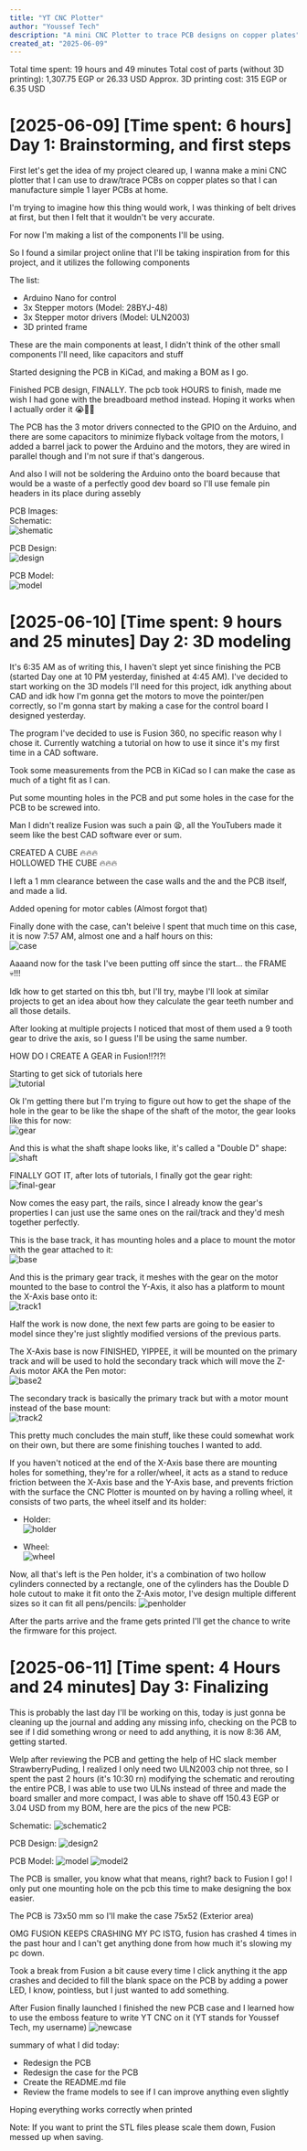 ```yaml
---
title: "YT CNC Plotter"
author: "Youssef Tech"
description: "A mini CNC Plotter to trace PCB designs on copper plates"
created_at: "2025-06-09"
---
```


Total time spent: 19 hours and 49 minutes
Total cost of parts (without 3D printing): 1,307.75 EGP or 26.33 USD
Approx. 3D printing cost: 315 EGP or 6.35 USD

# [2025-06-09] [Time spent: 6 hours] Day 1: Brainstorming, and first steps
First let's get the idea of my project cleared up, I wanna make a mini CNC plotter that I can use to draw/trace PCBs on copper plates so that I can manufacture simple 1 layer PCBs at home.

I'm trying to imagine how this thing would work, I was thinking of belt drives at first, but then I felt that it wouldn't be very accurate.

For now I'm making a list of the components I'll be using.

So I found a similar project online that I'll be taking inspiration from for this project, and it utilizes the following components

The list:
- Arduino Nano for control
- 3x Stepper motors (Model: 28BYJ-48)
- 3x Stepper motor drivers (Model: ULN2003)
- 3D printed frame

These are the main components at least, I didn't think of the other small components I'll need, like capacitors and stuff

Started designing the PCB in KiCad, and making a BOM as I go.

Finished PCB design, FINALLY. The pcb took HOURS to finish, made me wish I had gone with the breadboard method instead. Hoping it works when I actually order it 😭🙏🏻

The PCB has the 3 motor drivers connected to the GPIO on the Arduino, and there are some capacitors to minimize flyback voltage from the motors, I added a barrel jack to power the Arduino and the motors, they are wired in parallel though and I'm not sure if that's dangerous.

And also I will not be soldering the Arduino onto the board because that would be a waste of a perfectly good dev board so I'll use female pin headers in its place during assebly

PCB Images:<br>
Schematic:<br>
![shematic](imgs/Schematic.png)

PCB Design:<br>
![design](imgs/PCB-2D.png)

PCB Model:<br>
![model](imgs/PCB-3D.png)

# [2025-06-10] [Time spent: 9 hours and 25 minutes] Day 2: 3D modeling
It's 6:35 AM as of writing this, I haven't slept yet since finishing the PCB (started Day one at 10 PM yesterday, finished at 4:45 AM). I've decided to start working on the 3D models I'll need for this project, idk anything about CAD and idk how I'm gonna get the motors to move the pointer/pen correctly, so I'm gonna start by making a case for the control board I designed yesterday.

The program I've decided to use is Fusion 360, no specific reason why I chose it. Currently watching a tutorial on how to use it since it's my first time in a CAD software.

Took some measurements from the PCB in KiCad so I can make the case as much of a tight fit as I can.

Put some mounting holes in the PCB and put some holes in the case for the PCB to be screwed into.

Man I didn't realize Fusion was such a pain 😫, all the YouTubers made it seem like the best CAD software ever or sum.

CREATED A CUBE 🔥🔥🔥<br>
HOLLOWED THE CUBE 🔥🔥🔥

I left a 1 mm clearance between the case walls and the and the PCB itself, and made a lid.

Added opening for motor cables (Almost forgot that)

Finally done with the case, can't beleive I spent that much time on this case, it is now 7:57 AM, almost one and a half hours on this:<br>
![case](imgs/PCB-Case.png)

Aaaand now for the task I've been putting off since the start... the FRAME 💀!!!

Idk how to get started on this tbh, but I'll try, maybe I'll look at similar projects to get an idea about how they calculate the gear teeth number and all those details.

After looking at multiple projects I noticed that most of them used a 9 tooth gear to drive the axis, so I guess I'll be using the same number.

HOW DO I CREATE A GEAR in Fusion!!?!?!

Starting to get sick of tutorials here<br>
![tutorial](imgs/gearTutorial.png)

Ok I'm getting there but I'm trying to figure out how to get the shape of the hole in the gear to be like the shape of the shaft of the motor, the gear looks like this for now:<br>
![gear](imgs/gear.png)

And this is what the shaft shape looks like, it's called a "Double D" shape:<br>
![shaft](imgs/shaftShape.png)

FINALLY GOT IT, after lots of tutorials, I finally got the gear right:<br>
![final-gear](imgs/finalGear.png)

Now comes the easy part, the rails, since I already know the gear's properties I can just use the same ones on the rail/track and they'd mesh together perfectly.

This is the base track, it has mounting holes and a place to mount the motor with the gear attached to it:<br>
![base](imgs/base.png)

And this is the primary gear track, it meshes with the gear on the motor mounted to the base to control the Y-Axis, it also has a platform to mount the X-Axis base onto it:<br>
![track1](imgs/track1.png)

Half the work is now done, the next few parts are going to be easier to model since they're just slightly modified versions of the previous parts.

The X-Axis base is now FINISHED, YIPPEE, it will be mounted on the primary track and will be used to hold the secondary track which will move the Z-Axis motor AKA the Pen motor:<br>
![base2](imgs/base2.png)

The secondary track is basically the primary track but with a motor mount instead of the base mount:<br>
![track2](imgs/track2.png)

This pretty much concludes the main stuff, like these could somewhat work on their own, but there are some finishing touches I wanted to add.

If you haven't noticed at the end of the X-Axis base there are mounting holes for something, they're for a roller/wheel, it acts as a stand to reduce friction between the X-Axis base and the Y-Axis base, and prevents friction with the surface the CNC Plotter is mounted on by having a rolling wheel, it consists of two parts, the wheel itself and its holder:
- Holder:<br>
![holder](imgs/holder.png)

- Wheel:<br>
![wheel](imgs/wheel.png)

Now, all that's left is the Pen holder, it's a combination of two hollow cylinders connected by a rectangle, one of the cylinders has the Double D hole cutout to make it fit onto the Z-Axis motor, I've design multiple different sizes so it can fit all pens/pencils:
![penholder](imgs/penholder.png)

After the parts arrive and the frame gets printed I'll get the chance to write the firmware for this project.

# [2025-06-11] [Time spent: 4 Hours and 24 minutes] Day 3: Finalizing
This is probably the last day I'll be working on this, today is just gonna be cleaning up the journal and adding any missing info, checking on the PCB to see if I did something wrong or need to add anything, it is now 8:36 AM, getting started.

Welp after reviewing the PCB and getting the help of HC slack member StrawberryPuding, I realized I only need two ULN2003 chip not three, so I spent the past 2 hours (it's 10:30 rn) modifying the schematic and rerouting the entire PCB, I was able to use two ULNs instead of three and made the board smaller and more compact, I was able to shave off 150.43 EGP or 3.04 USD from my BOM, here are the pics of the new PCB:

Schematic:
![schematic2](imgs/schematic2.png)

PCB Design:
![design2](imgs/PCB-2D2.png)

PCB Model:
![model](imgs/PCB-3D2.png)
![model2](imgs/PCB-3D3.png)

The PCB is smaller, you know what that means, right? back to Fusion I go!
I only put one mounting hole on the pcb this time to make designing the box easier.

The PCB is 73x50 mm so I'll make the case 75x52 (Exterior area)

OMG FUSION KEEPS CRASHING MY PC ISTG, fusion has crashed 4 times in the past hour and I can't get anything done from how much it's slowing my pc down.

Took a break from Fusion a bit cause every time I click anything it the app crashes and decided to fill the blank space on the PCB by adding a power LED, I know, pointless, but I just wanted to add something.

After Fusion finally launched I finished the new PCB case and I learned how to use the emboss feature to write YT CNC on it (YT stands for Youssef Tech, my username)
![newcase](imgs/newcase.png)

summary of what I did today:
- Redesign the PCB
- Redesign the case for the PCB
- Create the README.md file
- Review the frame models to see if I can improve anything even slightly

Hoping everything works correctly when printed

Note: If you want to print the STL files please scale them down, Fusion messed up when saving.